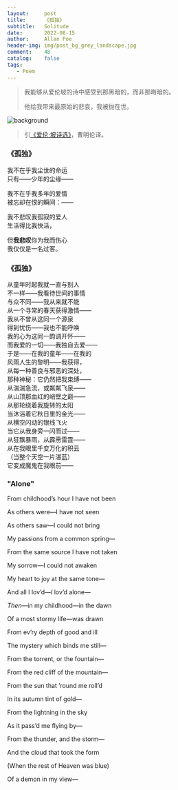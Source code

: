 ```yaml
---
layout:     post
title:      《孤独》
subtitle:   Solitude
date:       2022-08-15
author:     Allan Poe
header-img: img/post_bg_grey_landscape.jpg
comment:    48
catalog:    false
tags:
   - Poem
---
```


> 我能够从爱伦坡的诗中感受到那黑暗的，而非那晦暗的。
>
> 他给我带来最原始的悲哀，我被抛在世。

![background](https://huang-feiyu.github.io/img/post_bg_grey_landscape.jpg)

> 引[《爱伦·坡诗选》](https://book.douban.com/subject/25712094/)，曹明伦译。

### 《孤独》

我不在乎我尘世的命运<br/>只有——少年的尘缘——

我不在乎我多年的爱情<br/>被忘却在恨的瞬间：——

我不悲叹我孤寂的爱人<br/>生活得比我快活，

但**我悲叹**你为我而伤心<br/>我仅仅是一名过客。

### 《孤独》

从童年时起我就一直与别人<br/>不一样——我看待世间的事情<br/>与众不同——我从来就不能<br/>从一个寻常的春天获得激情——<br/>我从不曾从这同一个源泉<br/>得到忧伤——我也不能呼唤<br/>我的心为这同一韵调开怀——<br/>而我爱的一切——我独自去爱——<br/>于是——在我的童年——在我的<br/>风雨人生的黎明——我获得，<br/>从每一种善良与邪恶的深处，<br/>那种神秘：它仍然把我束缚——<br/>从湍湍急流，或粼粼飞泉——<br/>从山顶那血红的峭壁之巅——<br/>从那轮绕着我旋转的太阳<br/>当沐浴着它秋日里的金光——<br/>从横空闪动的银线飞火<br/>当它从我身旁一闪而过——<br/>从狂飘暴雨，从霹雳雷霆——<br/>从在我眼里千变万化的积云<br/>（当整个天空一片湛蓝）<br/>它变成魔鬼在我眼前——

### "Alone"

From childhood’s hour I have not been

As others were—I have not seen

As others saw—I could not bring

My passions from a common spring—

From the same source I have not taken

My sorrow—I could not awaken

My heart to joy at the same tone—

And all I lov’d—*I* lov’d alone—

*Then*—in my childhood—in the dawn

Of a most stormy life—was drawn

From ev’ry depth of good and ill

The mystery which binds me still—

From the torrent, or the fountain—

From the red cliff of the mountain—

From the sun that ’round me roll’d

In its autumn tint of gold—

From the lightning in the sky

As it pass’d me flying by—

From the thunder, and the storm—

And the cloud that took the form

(When the rest of Heaven was blue)

Of a demon in my view—
